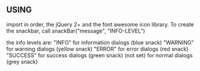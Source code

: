 <h2>USING</h2>
import in order, the jQuery 2+ and the font awesome icon library.
To create the snackbar, call snackBar("message", "INFO-LEVEL")

the info levels are:
"INFO" for information dialogs (blue snack)
"WARNING" for warning dialogs (yellow snack)
"ERROR" for error dialogs (red snack)
"SUCCESS" for success dialogs (green snack)
(not set) for normal dialogs (grey snack)
